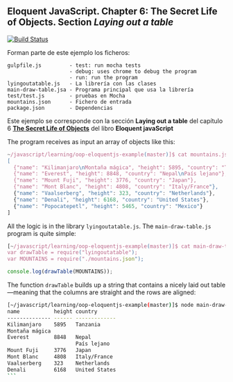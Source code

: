 ## Eloquent JavaScript. Chapter 6: The Secret Life of Objects.  Section *Laying out a table*

[![Build Status](https://travis-ci.org/ULL-ESIT-DSI-1617/evalua-oop-alu0100816167.svg?branch=master)](https://travis-ci.org/ULL-ESIT-DSI-1617/evalua-oop-alu0100816167)

Forman parte de este ejemplo los ficheros:

```
gulpfile.js         - test: run mocha tests
                    - debug: uses chrome to debug the program
                    - run: run the program
lyingoutatable.js   - La librería con las clases
main-draw-table.jsa - Programa principal que usa la librería
test/test.js        - pruebas en Mocha
mountains.json      - Fichero de entrada
package.json        - Dependencias
```

Este ejemplo se corresponde con la sección **Laying out a table**
del capítulo 6 **[The Secret Life of Objects](http://eloquentjavascript.net/06_object.html)** del libro **Eloquent javaScript**

The program receives as input an array of objects 
like this:

```javascript
~/javascript/learning/oop-eloquentjs-example(master)]$ cat mountains.json 
[
  {"name": "Kilimanjaro\nMontaña mágica", "height": 5895, "country": "Tanzania"},
  {"name": "Everest", "height": 8848, "country": "Nepal\nPaís lejano"},
  {"name": "Mount Fuji", "height": 3776, "country": "Japan"},
  {"name": "Mont Blanc", "height": 4808, "country": "Italy/France"},
  {"name": "Vaalserberg", "height": 323, "country": "Netherlands"},
  {"name": "Denali", "height": 6168, "country": "United States"},
  {"name": "Popocatepetl", "height": 5465, "country": "Mexico"}
]
```
All the logic is in the library `lyingoutatable.js`. The `main-draw-table.js` program 
is quite simple:
```javascript
[~/javascript/learning/oop-eloquentjs-example(master)]$ cat main-draw-table.js 
var drawTable = require("lyingoutatable");
var MOUNTAINS = require("./mountains.json");

console.log(drawTable(MOUNTAINS));
```

The function `drawTable` builds up a string that contains a nicely
laid out table—meaning that the columns are straight and the rows
are aligned:

````bash
[~/javascript/learning/oop-eloquentjs-example(master)]$ node main-draw-table.js 
name           height country      
-------------- ------ -------------
Kilimanjaro    5895   Tanzania     
Montaña mágica                     
Everest        8848   Nepal        
                      País lejano  
Mount Fuji     3776   Japan        
Mont Blanc     4808   Italy/France 
Vaalserberg    323    Netherlands  
Denali         6168   United States
```
